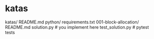 # katas

katas/
  README.md
  python/
    requirements.txt
    001-block-allocation/
      README.md
      solution.py           # you implement here
      test_solution.py      # pytest tests

